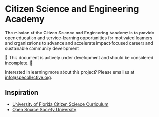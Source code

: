 # Citizen Science and Engineering Academy

The mission of the Citizen Science and Engineering Academy is to provide open education and service-learning opportunities for motivated learners and organizations to advance and accelerate impact-focused careers and sustainable community development.

🚧 This document is actively under development and should be considered incomplete. 🚧

Interested in learning more about this project? Please email us at [info@specollective.org](mailto:info@specollective.org).

## Inspiration

- [University of Florida Citizen Science Curriculum](https://citizenscientist.ctsi.ufl.edu/)
- [Open Source Society University](https://github.com/ossu/)
